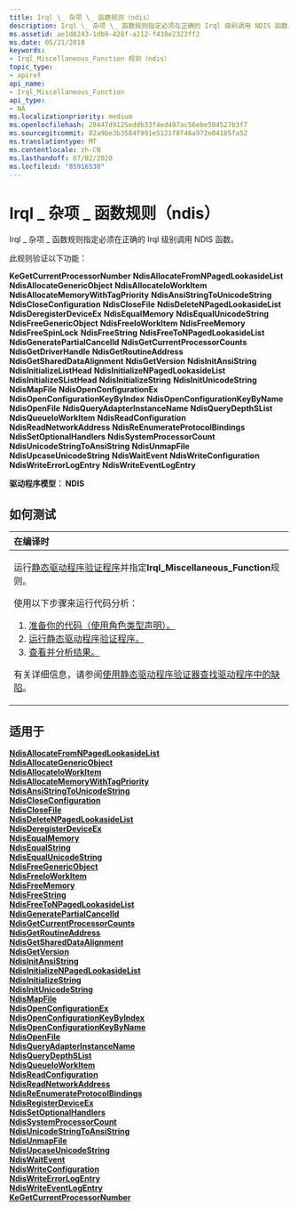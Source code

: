```yaml
---
title: Irql \_ 杂项 \_ 函数规则（ndis）
description: Irql \_ 杂项 \_ 函数规则指定必须在正确的 Irql 级别调用 NDIS 函数。
ms.assetid: ae1d0243-1db9-428f-a112-f438e2322ff2
ms.date: 05/21/2018
keywords:
- Irql_Miscellaneous_Function 规则（ndis）
topic_type:
- apiref
api_name:
- Irql_Miscellaneous_Function
api_type:
- NA
ms.localizationpriority: medium
ms.openlocfilehash: 29447d9125eddb33f4ed497ac56ebe504527b3f7
ms.sourcegitcommit: 82a9be3b3584f991e5121f8f46a972e04185fa52
ms.translationtype: MT
ms.contentlocale: zh-CN
ms.lasthandoff: 07/02/2020
ms.locfileid: "85916530"
---
```

# <a name="irql_miscellaneous_function-rule-ndis"></a>Irql \_ 杂项 \_ 函数规则（ndis）


Irql \_ 杂项 \_ 函数规则指定必须在正确的 Irql 级别调用 NDIS 函数。

此规则验证以下功能：

**KeGetCurrentProcessorNumber** 
**NdisAllocateFromNPagedLookasideList** 
**NdisAllocateGenericObject** 
**NdisAllocateIoWorkItem** 
**NdisAllocateMemoryWithTagPriority** 
**NdisAnsiStringToUnicodeString** 
**NdisCloseConfiguration** 
**NdisCloseFile** 
**NdisDeleteNPagedLookasideList** 
**NdisDeregisterDeviceEx** 
**NdisEqualMemory** 
**NdisEqualUnicodeString** 
**NdisFreeGenericObject** 
**NdisFreeIoWorkItem** 
**NdisFreeMemory** 
**NdisFreeSpinLock** 
**NdisFreeString** 
**NdisFreeToNPagedLookasideList** 
**NdisGeneratePartialCancelId** 
**NdisGetCurrentProcessorCounts** 
**NdisGetDriverHandle** 
**NdisGetRoutineAddress** 
**NdisGetSharedDataAlignment** 
**NdisGetVersion** 
**NdisInitAnsiString** 
**NdisInitializeListHead** 
**NdisInitializeNPagedLookasideList** 
**NdisInitializeSListHead** 
**NdisInitializeString** 
**NdisInitUnicodeString** 
**NdisMapFile** 
**NdisOpenConfigurationEx** 
**NdisOpenConfigurationKeyByIndex** 
**NdisOpenConfigurationKeyByName** 
**NdisOpenFile** 
**NdisQueryAdapterInstanceName** 
**NdisQueryDepthSList** 
**NdisQueueIoWorkItem** 
**NdisReadConfiguration** 
**NdisReadNetworkAddress** 
**NdisReEnumerateProtocolBindings** 
**NdisSetOptionalHandlers** 
**NdisSystemProcessorCount** 
**NdisUnicodeStringToAnsiString** 
**NdisUnmapFile** 
**NdisUpcaseUnicodeString** 
**NdisWaitEvent** 
**NdisWriteConfiguration** 
**NdisWriteErrorLogEntry** 
**NdisWriteEventLogEntry**

**驱动程序模型： NDIS**

<a name="how-to-test"></a>如何测试
-----------

<table>
<colgroup>
<col width="100%" />
</colgroup>
<thead>
<tr class="header">
<th align="left">在编译时</th>
</tr>
</thead>
<tbody>
<tr class="odd">
<td align="left"><p>运行<a href="https://docs.microsoft.com/windows-hardware/drivers/devtest/static-driver-verifier" data-raw-source="[Static Driver Verifier](https://docs.microsoft.com/windows-hardware/drivers/devtest/static-driver-verifier)">静态驱动程序验证程序</a>并指定<strong>Irql_Miscellaneous_Function</strong>规则。</p>
使用以下步骤来运行代码分析：
<ol>
<li><a href="https://docs.microsoft.com/windows-hardware/drivers/devtest/using-static-driver-verifier-to-find-defects-in-drivers#preparing-your-source-code" data-raw-source="[Prepare your code (use role type declarations).](https://docs.microsoft.com/windows-hardware/drivers/devtest/using-static-driver-verifier-to-find-defects-in-drivers#preparing-your-source-code)">准备你的代码（使用角色类型声明）。</a></li>
<li><a href="https://docs.microsoft.com/windows-hardware/drivers/devtest/using-static-driver-verifier-to-find-defects-in-drivers#running-static-driver-verifier" data-raw-source="[Run Static Driver Verifier.](https://docs.microsoft.com/windows-hardware/drivers/devtest/using-static-driver-verifier-to-find-defects-in-drivers#running-static-driver-verifier)">运行静态驱动程序验证程序。</a></li>
<li><a href="https://docs.microsoft.com/windows-hardware/drivers/devtest/using-static-driver-verifier-to-find-defects-in-drivers#viewing-and-analyzing-the-results" data-raw-source="[View and analyze the results.](https://docs.microsoft.com/windows-hardware/drivers/devtest/using-static-driver-verifier-to-find-defects-in-drivers#viewing-and-analyzing-the-results)">查看并分析结果。</a></li>
</ol>
<p>有关详细信息，请参阅<a href="https://docs.microsoft.com/windows-hardware/drivers/devtest/using-static-driver-verifier-to-find-defects-in-drivers" data-raw-source="[Using Static Driver Verifier to Find Defects in Drivers](https://docs.microsoft.com/windows-hardware/drivers/devtest/using-static-driver-verifier-to-find-defects-in-drivers)">使用静态驱动程序验证器查找驱动程序中的缺陷</a>。</p></td>
</tr>
</tbody>
</table>

<a name="applies-to"></a>适用于
----------

[**NdisAllocateFromNPagedLookasideList**](https://docs.microsoft.com/windows-hardware/drivers/ddi/ndis/nf-ndis-ndisallocatefromnpagedlookasidelist)  
[**NdisAllocateGenericObject**](https://docs.microsoft.com/windows-hardware/drivers/ddi/ndis/nf-ndis-ndisallocategenericobject)  
[**NdisAllocateIoWorkItem**](https://docs.microsoft.com/windows-hardware/drivers/ddi/ndis/nf-ndis-ndisallocateioworkitem)  
[**NdisAllocateMemoryWithTagPriority**](https://docs.microsoft.com/windows-hardware/drivers/ddi/ndis/nf-ndis-ndisallocatememorywithtagpriority)  
[**NdisAnsiStringToUnicodeString**](https://docs.microsoft.com/windows-hardware/drivers/ddi/ndis/nf-ndis-ndisansistringtounicodestring)  
[**NdisCloseConfiguration**](https://docs.microsoft.com/windows-hardware/drivers/ddi/ndis/nf-ndis-ndiscloseconfiguration)  
[**NdisCloseFile**](https://docs.microsoft.com/windows-hardware/drivers/ddi/ndis/nf-ndis-ndisclosefile)  
[**NdisDeleteNPagedLookasideList**](https://docs.microsoft.com/windows-hardware/drivers/ddi/ndis/nf-ndis-ndisdeletenpagedlookasidelist)  
[**NdisDeregisterDeviceEx**](https://docs.microsoft.com/windows-hardware/drivers/ddi/ndis/nf-ndis-ndisderegisterdeviceex)  
[**NdisEqualMemory**](https://docs.microsoft.com/windows-hardware/drivers/ddi/ndis/nf-ndis-ndisequalmemory)  
[**NdisEqualString**](https://docs.microsoft.com/windows-hardware/drivers/ddi/ndis/nf-ndis-ndisequalstring)  
[**NdisEqualUnicodeString**](https://docs.microsoft.com/windows-hardware/drivers/ddi/ndis/nf-ndis-ndisequalunicodestring)  
[**NdisFreeGenericObject**](https://docs.microsoft.com/windows-hardware/drivers/ddi/ndis/nf-ndis-ndisfreegenericobject)  
[**NdisFreeIoWorkItem**](https://docs.microsoft.com/windows-hardware/drivers/ddi/ndis/nf-ndis-ndisfreeioworkitem)  
[**NdisFreeMemory**](https://docs.microsoft.com/windows-hardware/drivers/ddi/ndis/nf-ndis-ndisfreememory)  
[**NdisFreeString**](https://docs.microsoft.com/windows-hardware/drivers/ddi/ndis/nf-ndis-ndisfreestring)  
[**NdisFreeToNPagedLookasideList**](https://docs.microsoft.com/windows-hardware/drivers/ddi/ndis/nf-ndis-ndisfreetonpagedlookasidelist)  
[**NdisGeneratePartialCancelId**](https://docs.microsoft.com/windows-hardware/drivers/ddi/ndis/nf-ndis-ndisgeneratepartialcancelid)  
[**NdisGetCurrentProcessorCounts**](https://docs.microsoft.com/windows-hardware/drivers/ddi/ndis/nf-ndis-ndisgetcurrentprocessorcounts)  
[**NdisGetRoutineAddress**](https://docs.microsoft.com/windows-hardware/drivers/ddi/ndis/nf-ndis-ndisgetroutineaddress)  
[**NdisGetSharedDataAlignment**](https://docs.microsoft.com/windows-hardware/drivers/ddi/ndis/nf-ndis-ndisgetshareddataalignment)  
[**NdisGetVersion**](https://docs.microsoft.com/windows-hardware/drivers/ddi/ndis/nf-ndis-ndisgetversion)  
[**NdisInitAnsiString**](https://docs.microsoft.com/windows-hardware/drivers/ddi/ndis/nf-ndis-ndisinitansistring)  
[**NdisInitializeNPagedLookasideList**](https://docs.microsoft.com/windows-hardware/drivers/ddi/ndis/nf-ndis-ndisinitializenpagedlookasidelist)  
[**NdisInitializeString**](https://docs.microsoft.com/windows-hardware/drivers/ddi/ndis/nf-ndis-ndisinitializestring)  
[**NdisInitUnicodeString**](https://docs.microsoft.com/windows-hardware/drivers/ddi/ndis/nf-ndis-ndisinitunicodestring)  
[**NdisMapFile**](https://docs.microsoft.com/windows-hardware/drivers/ddi/ndis/nf-ndis-ndismapfile)  
[**NdisOpenConfigurationEx**](https://docs.microsoft.com/windows-hardware/drivers/ddi/ndis/nf-ndis-ndisopenconfigurationex)  
[**NdisOpenConfigurationKeyByIndex**](https://docs.microsoft.com/windows-hardware/drivers/ddi/ndis/nf-ndis-ndisopenconfigurationkeybyindex)  
[**NdisOpenConfigurationKeyByName**](https://docs.microsoft.com/windows-hardware/drivers/ddi/ndis/nf-ndis-ndisopenconfigurationkeybyname)  
[**NdisOpenFile**](https://docs.microsoft.com/windows-hardware/drivers/ddi/ndis/nf-ndis-ndisopenfile)  
[**NdisQueryAdapterInstanceName**](https://docs.microsoft.com/windows-hardware/drivers/ddi/ndis/nf-ndis-ndisqueryadapterinstancename)  
[**NdisQueryDepthSList**](https://docs.microsoft.com/windows-hardware/drivers/ddi/ndis/nf-ndis-ndisquerydepthslist)  
[**NdisQueueIoWorkItem**](https://docs.microsoft.com/windows-hardware/drivers/ddi/ndis/nf-ndis-ndisqueueioworkitem)  
[**NdisReadConfiguration**](https://docs.microsoft.com/windows-hardware/drivers/ddi/ndis/nf-ndis-ndisreadconfiguration)  
[**NdisReadNetworkAddress**](https://docs.microsoft.com/windows-hardware/drivers/ddi/ndis/nf-ndis-ndisreadnetworkaddress)  
[**NdisReEnumerateProtocolBindings**](https://docs.microsoft.com/windows-hardware/drivers/ddi/ndis/nf-ndis-ndisreenumerateprotocolbindings)  
[**NdisRegisterDeviceEx**](https://docs.microsoft.com/windows-hardware/drivers/ddi/ndis/nf-ndis-ndisregisterdeviceex)  
[**NdisSetOptionalHandlers**](https://docs.microsoft.com/windows-hardware/drivers/ddi/ndis/nf-ndis-ndissetoptionalhandlers)  
[**NdisSystemProcessorCount**](https://docs.microsoft.com/windows-hardware/drivers/ddi/ndis/nf-ndis-ndissystemprocessorcount)  
[**NdisUnicodeStringToAnsiString**](https://docs.microsoft.com/windows-hardware/drivers/ddi/ndis/nf-ndis-ndisunicodestringtoansistring)  
[**NdisUnmapFile**](https://docs.microsoft.com/windows-hardware/drivers/ddi/ndis/nf-ndis-ndisunmapfile)  
[**NdisUpcaseUnicodeString**](https://docs.microsoft.com/windows-hardware/drivers/ddi/ndis/nf-ndis-ndisupcaseunicodestring)  
[**NdisWaitEvent**](https://docs.microsoft.com/windows-hardware/drivers/ddi/ndis/nf-ndis-ndiswaitevent)  
[**NdisWriteConfiguration**](https://docs.microsoft.com/windows-hardware/drivers/ddi/ndis/nf-ndis-ndiswriteconfiguration)  
[**NdisWriteErrorLogEntry**](https://docs.microsoft.com/windows-hardware/drivers/ddi/ndis/nf-ndis-ndiswriteerrorlogentry)  
[**NdisWriteEventLogEntry**](https://docs.microsoft.com/windows-hardware/drivers/ddi/ndis/nf-ndis-ndiswriteeventlogentry)  
[**KeGetCurrentProcessorNumber**](https://docs.microsoft.com/windows-hardware/drivers/ddi/ntddk/nf-ntddk-kegetcurrentprocessornumber)  








